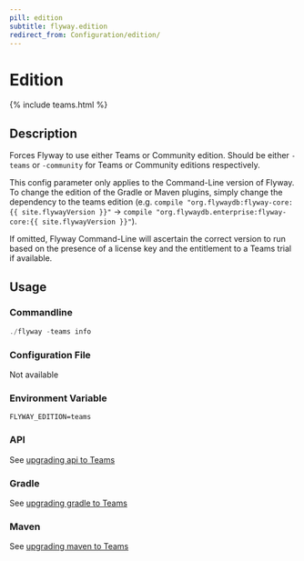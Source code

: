 ```yaml
---
pill: edition
subtitle: flyway.edition
redirect_from: Configuration/edition/
---
```


# Edition
{% include teams.html %}

## Description
Forces Flyway to use either Teams or Community edition. Should be either `-teams` or `-community` for Teams or Community editions respectively.

This config parameter only applies to the Command-Line version of Flyway. To change the edition of the Gradle or Maven plugins, simply change the dependency to the teams edition (e.g. `compile "org.flywaydb:flyway-core:{{ site.flywayVersion }}"` -> `compile "org.flywaydb.enterprise:flyway-core:{{ site.flywayVersion }}"`).

If omitted, Flyway Command-Line will ascertain the correct version to run based on the presence of a license key and the entitlement to a Teams trial if available.

## Usage

### Commandline
```powershell
./flyway -teams info
```

### Configuration File
Not available

### Environment Variable
```properties
FLYWAY_EDITION=teams
```

### API
See [upgrading api to Teams](/documentation/upgradingToTeams#api)

### Gradle
See [upgrading gradle to Teams](/documentation/upgradingToTeams#gradle)

### Maven
See [upgrading maven to Teams](/documentation/upgradingToTeams#maven)
